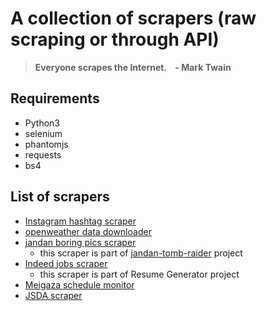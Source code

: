 # A collection of scrapers (raw scraping or through API)
> **Everyone scrapes the Internet.&nbsp;&nbsp;&nbsp; - Mark Twain**  
## Requirements
- Python3
- selenium
- phantomjs
- requests
- bs4
## List of scrapers
- [Instagram hashtag scraper](insta_scraper)
- [openweather data downloader](openweather_cron)
- [jandan boring pics scraper](https://github.com/ImmortalGarlic/jandan-tomb-raider/blob/master/crawler.ipynb)
  - this scraper is part of [jandan-tomb-raider](https://github.com/ImmortalGarlic/jandan-tomb-raider) project
- [Indeed jobs scraper](indeed_scraper)
  - this scraper is part of Resume Generator project
- [Meigaza schedule monitor](https://github.com/ImmortalGarlic/scrapers/tree/master/meigaza)
- [JSDA scraper](jsda)
